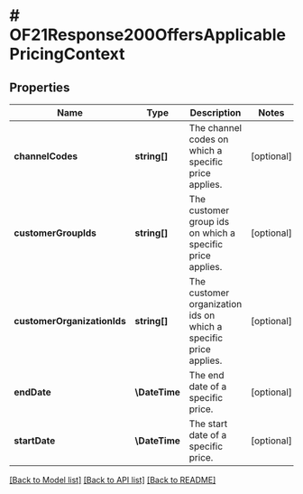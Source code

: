 # # OF21Response200OffersApplicablePricingContext

## Properties

Name | Type | Description | Notes
------------ | ------------- | ------------- | -------------
**channelCodes** | **string[]** | The channel codes on which a specific price applies. | [optional]
**customerGroupIds** | **string[]** | The customer group ids on which a specific price applies. | [optional]
**customerOrganizationIds** | **string[]** | The customer organization ids on which a specific price applies. | [optional]
**endDate** | **\DateTime** | The end date of a specific price. | [optional]
**startDate** | **\DateTime** | The start date of a specific price. | [optional]

[[Back to Model list]](../../README.md#models) [[Back to API list]](../../README.md#endpoints) [[Back to README]](../../README.md)
